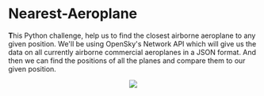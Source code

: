 # Nearest-Aeroplane
**T**his Python challenge, help us to find the closest airborne aeroplane to any given position.
We'll be using OpenSky's Network API which will give us the data on all currently airborne commercial aeroplanes in a JSON format.
And then we can find the positions of all the planes and compare them to our given position.
<p align="center">
<img src="https://user-images.githubusercontent.com/20237313/43472758-378dd47e-94e6-11e8-8860-09d52bfb7d20.jpg">
</p>
